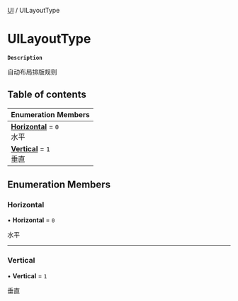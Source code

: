 [UI](../modules/UI.UI.md) / UILayoutType

# UILayoutType <Badge type="tip" text="Enumeration" />

**`Description`**

自动布局排版规则

## Table of contents

| Enumeration Members |
| :-----|
| **[Horizontal](UI.UI.UILayoutType.md#horizontal)** = ``0`` <br> 水平|
| **[Vertical](UI.UI.UILayoutType.md#vertical)** = ``1`` <br> 垂直|

## Enumeration Members

### Horizontal

• **Horizontal** = ``0``

水平

___

### Vertical

• **Vertical** = ``1``

垂直
